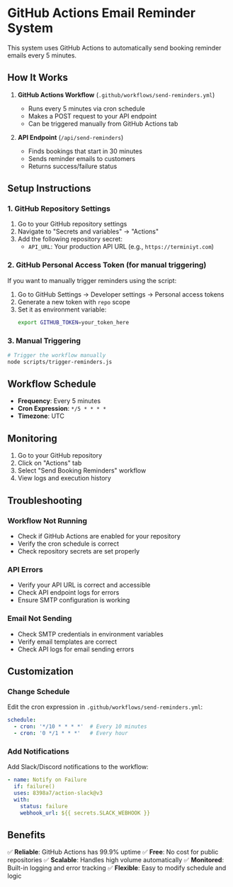 # GitHub Actions Email Reminder System

This system uses GitHub Actions to automatically send booking reminder emails every 5 minutes.

## How It Works

1. **GitHub Actions Workflow** (`.github/workflows/send-reminders.yml`)
   - Runs every 5 minutes via cron schedule
   - Makes a POST request to your API endpoint
   - Can be triggered manually from GitHub Actions tab

2. **API Endpoint** (`/api/send-reminders`)
   - Finds bookings that start in 30 minutes
   - Sends reminder emails to customers
   - Returns success/failure status

## Setup Instructions

### 1. GitHub Repository Settings

1. Go to your GitHub repository settings
2. Navigate to "Secrets and variables" → "Actions"
3. Add the following repository secret:
   - `API_URL`: Your production API URL (e.g., `https://terminiyt.com`)

### 2. GitHub Personal Access Token (for manual triggering)

If you want to manually trigger reminders using the script:

1. Go to GitHub Settings → Developer settings → Personal access tokens
2. Generate a new token with `repo` scope
3. Set it as environment variable:
   ```bash
   export GITHUB_TOKEN=your_token_here
   ```

### 3. Manual Triggering

```bash
# Trigger the workflow manually
node scripts/trigger-reminders.js
```

## Workflow Schedule

- **Frequency**: Every 5 minutes
- **Cron Expression**: `*/5 * * * *`
- **Timezone**: UTC

## Monitoring

1. Go to your GitHub repository
2. Click on "Actions" tab
3. Select "Send Booking Reminders" workflow
4. View logs and execution history

## Troubleshooting

### Workflow Not Running
- Check if GitHub Actions are enabled for your repository
- Verify the cron schedule is correct
- Check repository secrets are set properly

### API Errors
- Verify your API URL is correct and accessible
- Check API endpoint logs for errors
- Ensure SMTP configuration is working

### Email Not Sending
- Check SMTP credentials in environment variables
- Verify email templates are correct
- Check API logs for email sending errors

## Customization

### Change Schedule
Edit the cron expression in `.github/workflows/send-reminders.yml`:
```yaml
schedule:
  - cron: '*/10 * * * *'  # Every 10 minutes
  - cron: '0 */1 * * *'   # Every hour
```

### Add Notifications
Add Slack/Discord notifications to the workflow:
```yaml
- name: Notify on Failure
  if: failure()
  uses: 8398a7/action-slack@v3
  with:
    status: failure
    webhook_url: ${{ secrets.SLACK_WEBHOOK }}
```

## Benefits

✅ **Reliable**: GitHub Actions has 99.9% uptime
✅ **Free**: No cost for public repositories
✅ **Scalable**: Handles high volume automatically
✅ **Monitored**: Built-in logging and error tracking
✅ **Flexible**: Easy to modify schedule and logic
